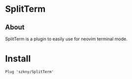 # SplitTerm

## About

SplitTerm is a plugin to easily use for neovim terminal mode.  

# Install

```vim
Plug 'szkny/SplitTerm'
```
